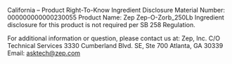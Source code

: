  
 
 
California – Product Right-To-Know Ingredient Disclosure 
Material Number: 000000000000230055 
Product Name: Zep Zep-O-Zorb_250Lb 
Ingredient disclosure for this product is not required per SB 258 Regulation. 
 
For additional information or question, please contact us at: 
Zep, Inc. 
C/O Technical Services 
3330 Cumberland Blvd. SE, Ste 700 
Atlanta, GA 30339 
Email: asktech@zep.com 
 
 
 
 
